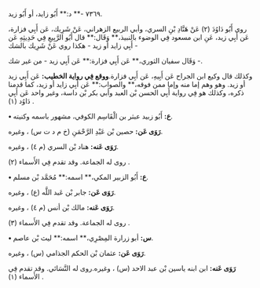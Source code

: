 ٧٣٦٩ -** د:** أَبُو زايد، أو أَبُو زيد.

روى أَبُو دَاوُدَ (٢) عَنْ هَنَّادِ بْنِ السري، وأبي الربيع الزهراني، عَنْ شَرِيك، عَن أَبِي فزارة، عَن أَبِي زيد، عَنِ ابن مسعود فِي الوضوء بالنبيذ،** وَقَال:** قال أَبُو الرَّبِيعِ فِي حَدِيثِهِ عَن أَبِي زايد أو زيد - هكذا روي عَنْ شَرِيك بالشك -

وَقَال سفيان الثوري،** عَن أَبِي فزارة:** عَن أَبِي زيد - من غير شك -.

وكذلك قال وكيع ابن الجراح عَن أَبِيهِ، عَن أَبِي فزارة.**ووقع فِي رواية الخطيب:** عَن أَبِي زيد أو زيد. وهو وهم إما منه وإما ممن فوقه،** والصواب:** عَن أَبِي زايد أو زيد، كما قدمنا ذكره، وكذلك هو فِي رواية أَبِي الحسن بْن العبد وأبي بكر بْن داسة، وغير واحد عَن أَبِي دَاوُد (١) .

**• ع:** أَبُو زبيد عبثر بن الْقَاسِم الكوفي، مشهور باسمه وكنيته.

**رَوَى عَن:** حصين بْن عَبْدِ الرَّحْمَنِ (خ م د ت س) ، وغيره.

**رَوَى عَنه:** هناد بْن السري (م ٤) ، وغيره.

روى له الجماعة. وقد تقدم فِي الأَسماء (٢) .

**• ع:** أَبُو الزبير المكي،** اسمه:** مُحَمَّد بْن مسلم.

**رَوَى عَن:** جابر بْن عَبد اللَّه (ع) ، وغيره.

**رَوَى عَنه:** مالك بْن أنس (م ٤) ، وغيره.

روى له الجماعة. وقد تقدم فِي الأَسماء (٣) .

**• س:** أبو زرارة المِصْرِي،** اسمه:** ليث بْن عاصم.

**رَوَى عَن:** عثمان بْن الحكم الجذامي (س) ، وغيره.

**رَوَى عَنه:** ابن ابنه ياسين بْن عبد الاحد (س) ، وغيره.روى له النَّسَائي. وقد تقدم فِي الأَسماء (١) .
